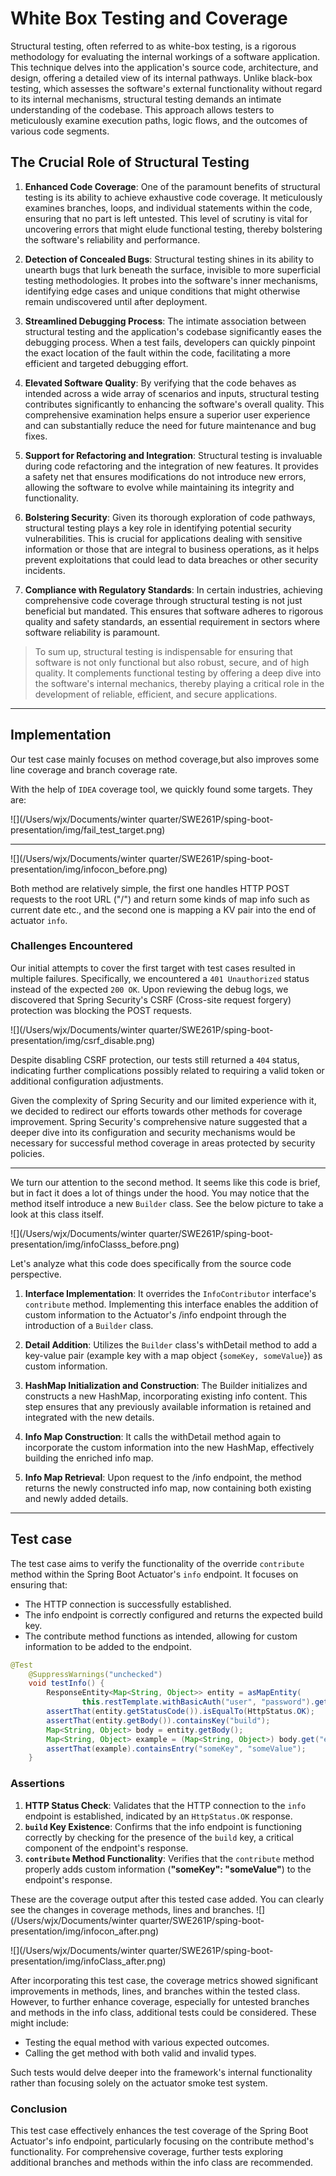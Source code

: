 # White Box Testing and Coverage
Structural testing, often referred to as white-box testing, is a rigorous methodology for evaluating the internal workings of a software application. This technique delves into the application's source code, architecture, and design, offering a detailed view of its internal pathways. Unlike black-box testing, which assesses the software's external functionality without regard to its internal mechanisms, structural testing demands an intimate understanding of the codebase. This approach allows testers to meticulously examine execution paths, logic flows, and the outcomes of various code segments.

## The Crucial Role of Structural Testing
1. **Enhanced Code Coverage**: One of the paramount benefits of structural testing is its ability to achieve exhaustive code coverage. It meticulously examines branches, loops, and individual statements within the code, ensuring that no part is left untested. This level of scrutiny is vital for uncovering errors that might elude functional testing, thereby bolstering the software's reliability and performance.

2. **Detection of Concealed Bugs**: Structural testing shines in its ability to unearth bugs that lurk beneath the surface, invisible to more superficial testing methodologies. It probes into the software's inner mechanisms, identifying edge cases and unique conditions that might otherwise remain undiscovered until after deployment.

3. **Streamlined Debugging Process**: The intimate association between structural testing and the application's codebase significantly eases the debugging process. When a test fails, developers can quickly pinpoint the exact location of the fault within the code, facilitating a more efficient and targeted debugging effort.

4. **Elevated Software Quality**: By verifying that the code behaves as intended across a wide array of scenarios and inputs, structural testing contributes significantly to enhancing the software's overall quality. This comprehensive examination helps ensure a superior user experience and can substantially reduce the need for future maintenance and bug fixes.

5. **Support for Refactoring and Integration**: Structural testing is invaluable during code refactoring and the integration of new features. It provides a safety net that ensures modifications do not introduce new errors, allowing the software to evolve while maintaining its integrity and functionality.

6. **Bolstering Security**: Given its thorough exploration of code pathways, structural testing plays a key role in identifying potential security vulnerabilities. This is crucial for applications dealing with sensitive information or those that are integral to business operations, as it helps prevent exploitations that could lead to data breaches or other security incidents.

7. **Compliance with Regulatory Standards**: In certain industries, achieving comprehensive code coverage through structural testing is not just beneficial but mandated. This ensures that software adheres to rigorous quality and safety standards, an essential requirement in sectors where software reliability is paramount.

>To sum up, structural testing is indispensable for ensuring that software is not only functional but also robust, secure, and of high quality. It complements functional testing by offering a deep dive into the software's internal mechanics, thereby playing a critical role in the development of reliable, efficient, and secure applications.
---
## Implementation

Our test case mainly focuses on method coverage,but also improves some line coverage and branch coverage rate.

With the help of `IDEA` coverage tool, we quickly found some targets. They are: 

![](/Users/wjx/Documents/winter quarter/SWE261P/sping-boot-presentation/img/fail_test_target.png)

---

![](/Users/wjx/Documents/winter quarter/SWE261P/sping-boot-presentation/img/infocon_before.png)

Both method are relatively simple, the first one handles HTTP POST requests to the root URL ("/") and return some kinds of map info such as current date etc., and the second one is mapping a KV pair into the end of actuator `info`.
### Challenges Encountered
Our initial attempts to cover the first target with test cases resulted in multiple failures. Specifically, we encountered a `401 Unauthorized` status instead of the expected `200 OK`. Upon reviewing the debug logs, we discovered that Spring Security's CSRF (Cross-site request forgery) protection was blocking the POST requests.

![](/Users/wjx/Documents/winter quarter/SWE261P/sping-boot-presentation/img/csrf_disable.png)

Despite disabling CSRF protection, our tests still returned a `404` status, indicating further complications possibly related to requiring a valid token or additional configuration adjustments.

Given the complexity of Spring Security and our limited experience with it, we decided to redirect our efforts towards other methods for coverage improvement. Spring Security's comprehensive nature suggested that a deeper dive into its configuration and security mechanisms would be necessary for successful method coverage in areas protected by security policies.

---

We turn our attention to the second method. It seems like this code is brief, but in fact it does a lot of things under the hood. You may notice that the method itself introduce a new  `Builder` class. See the below picture to take a look at this class itself.

![](/Users/wjx/Documents/winter quarter/SWE261P/sping-boot-presentation/img/infoClasss_before.png)

Let's analyze what this code does specifically from the source code perspective.

1. **Interface Implementation**: It overrides the `InfoContributor` interface's `contribute` method. Implementing this interface enables the addition of custom information to the Actuator's /info endpoint through the introduction of a `Builder` class.

2. **Detail Addition**: Utilizes the `Builder` class's withDetail method to add a key-value pair (example key with a map object {`someKey, someValue`}) as custom information.

3. **HashMap Initialization and Construction**: The Builder initializes and constructs a new HashMap, incorporating existing info content. This step ensures that any previously available information is retained and integrated with the new details.

4. **Info Map Construction**: It calls the withDetail method again to incorporate the custom information into the new HashMap, effectively building the enriched info map.

5. **Info Map Retrieval**: Upon request to the /info endpoint, the method returns the newly constructed info map, now containing both existing and newly added details.

---

## Test case

The test case aims to verify the functionality of the override `contribute` method within the Spring Boot Actuator's `info` endpoint. It focuses on ensuring that:

- The HTTP connection is successfully established.
- The info endpoint is correctly configured and returns the expected build key.
- The contribute method functions as intended, allowing for custom information to be added to the endpoint.

```java
@Test
	@SuppressWarnings("unchecked")
	void testInfo() {
		ResponseEntity<Map<String, Object>> entity = asMapEntity(
				this.restTemplate.withBasicAuth("user", "password").getForEntity("/actuator/info", Map.class));
		assertThat(entity.getStatusCode()).isEqualTo(HttpStatus.OK);
		assertThat(entity.getBody()).containsKey("build");
		Map<String, Object> body = entity.getBody();
		Map<String, Object> example = (Map<String, Object>) body.get("example");
		assertThat(example).containsEntry("someKey", "someValue");
	}
```
### Assertions
1. **HTTP Status Check**: Validates that the HTTP connection to the `info` endpoint is established, indicated by an `HttpStatus.OK` response.
2. **`build` Key Existence**: Confirms that the info endpoint is functioning correctly by checking for the presence of the `build` key, a critical component of the endpoint's response.
3. **`contribute` Method Functionality**: Verifies that the `contribute` method properly adds custom information (**"someKey": "someValue"**) to the endpoint's response.

These are the coverage output after this tested case added. You can clearly see the changes in coverage methods, lines and branches.
![](/Users/wjx/Documents/winter quarter/SWE261P/sping-boot-presentation/img/infocon_after.png)

![](/Users/wjx/Documents/winter quarter/SWE261P/sping-boot-presentation/img/infoClass_after.png)

After incorporating this test case, the coverage metrics showed significant improvements in methods, lines, and branches within the tested class. However, to further enhance coverage, especially for untested branches and methods in the info class, additional tests could be considered. These might include:

- Testing the equal method with various expected outcomes.
- Calling the get method with both valid and invalid types.

Such tests would delve deeper into the framework's internal functionality rather than focusing solely on the actuator smoke test system.

### Conclusion
This test case effectively enhances the test coverage of the Spring Boot Actuator's info endpoint, particularly focusing on the contribute method's functionality. For comprehensive coverage, further tests exploring additional branches and methods within the info class are recommended.